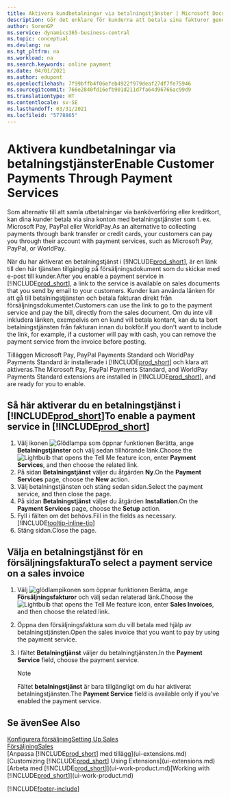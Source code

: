 ```yaml
---
title: Aktivera kundbetalningar via betalningstjänster | Microsoft Docs
description: Gör det enklare för kunderna att betala sina fakturor genom att aktivera betalningstjänster.
author: SorenGP
ms.service: dynamics365-business-central
ms.topic: conceptual
ms.devlang: na
ms.tgt_pltfrm: na
ms.workload: na
ms.search.keywords: online payment
ms.date: 04/01/2021
ms.author: edupont
ms.openlocfilehash: 7f99bffb4f06efeb4922f979deaf27df7fe75946
ms.sourcegitcommit: 766e2840fd16efb901d211d7fa64d96766ac99d9
ms.translationtype: HT
ms.contentlocale: sv-SE
ms.lasthandoff: 03/31/2021
ms.locfileid: "5778865"
---
```

# <a name="enable-customer-payments-through-payment-services"></a><span data-ttu-id="56d75-103">Aktivera kundbetalningar via betalningstjänster</span><span class="sxs-lookup"><span data-stu-id="56d75-103">Enable Customer Payments Through Payment Services</span></span>
<span data-ttu-id="56d75-104">Som alternativ till att samla utbetalningar via banköverföring eller kreditkort, kan dina kunder betala via sina konton med betalningstjänster som t. ex. Microsoft Pay, PayPal eller WorldPay.</span><span class="sxs-lookup"><span data-stu-id="56d75-104">As an alternative to collecting payments through bank transfer or credit cards, your customers can pay you through their account with payment services, such as Microsoft Pay, PayPal, or WorldPay.</span></span>  

<span data-ttu-id="56d75-105">När du har aktiverat en betalningstjänst i [!INCLUDE[prod_short](includes/prod_short.md)], är en länk till den här tjänsten tillgänglig på försäljningsdokument som du skickar med e-post till kunder.</span><span class="sxs-lookup"><span data-stu-id="56d75-105">After you enable a payment service in [!INCLUDE[prod_short](includes/prod_short.md)], a link to the service is available on sales documents that you send by email to your customers.</span></span> <span data-ttu-id="56d75-106">Kunder kan använda länken för att gå till betalningstjänsten och betala fakturan direkt från försäljningsdokumentet.</span><span class="sxs-lookup"><span data-stu-id="56d75-106">Customers can use the link to go to the payment service and pay the bill, directly from the sales document.</span></span> <span data-ttu-id="56d75-107">Om du inte vill inkludera länken, exempelvis om en kund vill betala kontant, kan du ta bort betalningstjänsten från fakturan innan du bokför.</span><span class="sxs-lookup"><span data-stu-id="56d75-107">If you don't want to include the link, for example, if a customer will pay with cash, you can remove the payment service from the invoice before posting.</span></span>  

<span data-ttu-id="56d75-108">Tilläggen Microsoft Pay, PayPal Payments Standard och WorldPay Payments Standard är installerade i [!INCLUDE[prod_short](includes/prod_short.md)] och klara att aktiveras.</span><span class="sxs-lookup"><span data-stu-id="56d75-108">The Microsoft Pay, PayPal Payments Standard, and WorldPay Payments Standard extensions are installed in [!INCLUDE[prod_short](includes/prod_short.md)], and are ready for you to enable.</span></span>  

## <a name="to-enable-a-payment-service-in-prod_short"></a><span data-ttu-id="56d75-109">Så här aktiverar du en betalningstjänst i [!INCLUDE[prod_short](includes/prod_short.md)]</span><span class="sxs-lookup"><span data-stu-id="56d75-109">To enable a payment service in [!INCLUDE[prod_short](includes/prod_short.md)]</span></span>
1. <span data-ttu-id="56d75-110">Välj ikonen ![Glödlampa som öppnar funktionen Berätta](media/ui-search/search_small.png "Berätta vad du vill göra"), ange **Betalningstjänster** och välj sedan tillhörande länk.</span><span class="sxs-lookup"><span data-stu-id="56d75-110">Choose the ![Lightbulb that opens the Tell Me feature](media/ui-search/search_small.png "Tell me what you want to do") icon, enter **Payment Services**, and then choose the related link.</span></span>  
2. <span data-ttu-id="56d75-111">På sidan **Betalningstjänst** väljer du åtgärden **Ny**.</span><span class="sxs-lookup"><span data-stu-id="56d75-111">On the **Payment Services** page, choose the **New** action.</span></span>  
3. <span data-ttu-id="56d75-112">Välj betalningstjänsten och stäng sedan sidan.</span><span class="sxs-lookup"><span data-stu-id="56d75-112">Select the payment service, and then close the page.</span></span>  
4. <span data-ttu-id="56d75-113">På sidan **Betalningstjänst** väljer du åtgärden **Installation**.</span><span class="sxs-lookup"><span data-stu-id="56d75-113">On the **Payment Services** page, choose the **Setup** action.</span></span>  
5. <span data-ttu-id="56d75-114">Fyll i fälten om det behövs.</span><span class="sxs-lookup"><span data-stu-id="56d75-114">Fill in the fields as necessary.</span></span> [!INCLUDE[tooltip-inline-tip](includes/tooltip-inline-tip_md.md)]  
6. <span data-ttu-id="56d75-115">Stäng sidan.</span><span class="sxs-lookup"><span data-stu-id="56d75-115">Close the page.</span></span>  

## <a name="to-select-a-payment-service-on-a-sales-invoice"></a><span data-ttu-id="56d75-116">Välja en betalningstjänst för en försäljningsfaktura</span><span class="sxs-lookup"><span data-stu-id="56d75-116">To select a payment service on a sales invoice</span></span>
1. <span data-ttu-id="56d75-117">Välj ![glödlampikonen som öppnar funktionen Berätta](media/ui-search/search_small.png "Berätta vad du vill göra"), ange **Försäljningsfakturor** och välj sedan relaterad länk.</span><span class="sxs-lookup"><span data-stu-id="56d75-117">Choose the ![Lightbulb that opens the Tell Me feature](media/ui-search/search_small.png "Tell me what you want to do") icon, enter **Sales Invoices**, and then choose the related link.</span></span>  
2. <span data-ttu-id="56d75-118">Öppna den försäljningsfaktura som du vill betala med hjälp av betalningstjänsten.</span><span class="sxs-lookup"><span data-stu-id="56d75-118">Open the sales invoice that you want to pay by using the payment service.</span></span>  
3. <span data-ttu-id="56d75-119">I fältet **Betalningtjänst** väljer du betalningtjänsten.</span><span class="sxs-lookup"><span data-stu-id="56d75-119">In the **Payment Service** field, choose the payment service.</span></span>  

    > [!NOTE]  
    > <span data-ttu-id="56d75-120">Fältet **betalningstjänst** är bara tillgängligt om du har aktiverat betalningstjänsten.</span><span class="sxs-lookup"><span data-stu-id="56d75-120">The **Payment Service** field is available only if you've enabled the payment service.</span></span>  

## <a name="see-also"></a><span data-ttu-id="56d75-121">Se även</span><span class="sxs-lookup"><span data-stu-id="56d75-121">See Also</span></span>  
[<span data-ttu-id="56d75-122">Konfigurera försäljning</span><span class="sxs-lookup"><span data-stu-id="56d75-122">Setting Up Sales</span></span>](sales-setup-sales.md)  
[<span data-ttu-id="56d75-123">Försäljning</span><span class="sxs-lookup"><span data-stu-id="56d75-123">Sales</span></span>](sales-manage-sales.md)  
<span data-ttu-id="56d75-124">[Anpassa [!INCLUDE[prod_short](includes/prod_short.md)] med tillägg](ui-extensions.md)</span><span class="sxs-lookup"><span data-stu-id="56d75-124">[Customizing [!INCLUDE[prod_short](includes/prod_short.md)] Using Extensions](ui-extensions.md)</span></span>  
<span data-ttu-id="56d75-125">[Arbeta med [!INCLUDE[prod_short](includes/prod_short.md)]](ui-work-product.md)</span><span class="sxs-lookup"><span data-stu-id="56d75-125">[Working with [!INCLUDE[prod_short](includes/prod_short.md)]](ui-work-product.md)</span></span>  


[!INCLUDE[footer-include](includes/footer-banner.md)]
